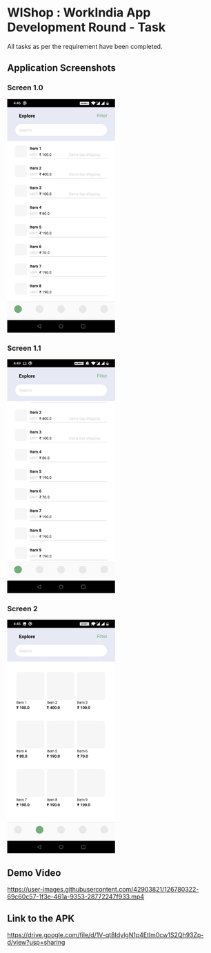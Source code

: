 # WIShop : WorkIndia App Development Round - Task

All tasks as per the requirement have been completed.

## Application Screenshots

### Screen 1.0
<img src='assets/Screen1.0.jpg' width=250>

### Screen 1.1
<img src='assets/Screen1.1.jpg' width=250>

### Screen 2
<img src='assets/Screen2.jpg' width=250>

## Demo Video
https://user-images.githubusercontent.com/42903821/126780322-69c60c57-1f3e-461a-9353-28772247f933.mp4

## Link to the APK
https://drive.google.com/file/d/1V-qt8IdylgN1p4Etlm0cw1S2Qh93Zp-d/view?usp=sharing
